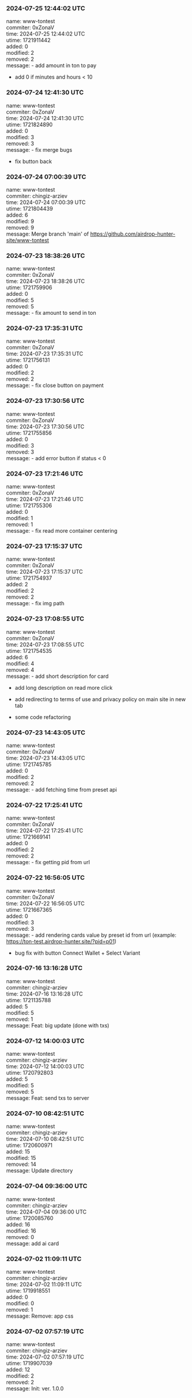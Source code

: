 ### 2024-07-25 12:44:02 UTC
name: www-tontest  
commiter: 0xZonaV  
time: 2024-07-25 12:44:02 UTC  
utime: 1721911442  
added: 0  
modified: 2  
removed: 2  
message: - add amount in ton to pay

- add 0 if minutes and hours < 10

### 2024-07-24 12:41:30 UTC
name: www-tontest  
commiter: 0xZonaV  
time: 2024-07-24 12:41:30 UTC  
utime: 1721824890  
added: 0  
modified: 3  
removed: 3  
message: - fix merge bugs

- fix button back

### 2024-07-24 07:00:39 UTC
name: www-tontest  
commiter: chingiz-arziev  
time: 2024-07-24 07:00:39 UTC  
utime: 1721804439  
added: 6  
modified: 9  
removed: 9  
message: Merge branch 'main' of https://github.com/airdrop-hunter-site/www-tontest

### 2024-07-23 18:38:26 UTC
name: www-tontest  
commiter: 0xZonaV  
time: 2024-07-23 18:38:26 UTC  
utime: 1721759906  
added: 0  
modified: 5  
removed: 5  
message: - fix amount to send in ton

### 2024-07-23 17:35:31 UTC
name: www-tontest  
commiter: 0xZonaV  
time: 2024-07-23 17:35:31 UTC  
utime: 1721756131  
added: 0  
modified: 2  
removed: 2  
message: - fix close button on payment

### 2024-07-23 17:30:56 UTC
name: www-tontest  
commiter: 0xZonaV  
time: 2024-07-23 17:30:56 UTC  
utime: 1721755856  
added: 0  
modified: 3  
removed: 3  
message: - add error button if status < 0

### 2024-07-23 17:21:46 UTC
name: www-tontest  
commiter: 0xZonaV  
time: 2024-07-23 17:21:46 UTC  
utime: 1721755306  
added: 0  
modified: 1  
removed: 1  
message: - fix read more container centering

### 2024-07-23 17:15:37 UTC
name: www-tontest  
commiter: 0xZonaV  
time: 2024-07-23 17:15:37 UTC  
utime: 1721754937  
added: 2  
modified: 2  
removed: 2  
message: - fix img path

### 2024-07-23 17:08:55 UTC
name: www-tontest  
commiter: 0xZonaV  
time: 2024-07-23 17:08:55 UTC  
utime: 1721754535  
added: 6  
modified: 4  
removed: 4  
message: - add short description for card

- add long description on read more click

- add redirecting to terms of use and privacy policy on main site in new tab

- some code refactoring

### 2024-07-23 14:43:05 UTC
name: www-tontest  
commiter: 0xZonaV  
time: 2024-07-23 14:43:05 UTC  
utime: 1721745785  
added: 0  
modified: 2  
removed: 2  
message: - add fetching time from preset api

### 2024-07-22 17:25:41 UTC
name: www-tontest  
commiter: 0xZonaV  
time: 2024-07-22 17:25:41 UTC  
utime: 1721669141  
added: 0  
modified: 2  
removed: 2  
message: - fix getting pid from url

### 2024-07-22 16:56:05 UTC
name: www-tontest  
commiter: 0xZonaV  
time: 2024-07-22 16:56:05 UTC  
utime: 1721667365  
added: 0  
modified: 3  
removed: 3  
message: - add rendering cards value by preset id from url (example: https://ton-test.airdrop-hunter.site/?pid=p01)

- bug fix with button Connect Wallet + Select Variant

### 2024-07-16 13:16:28 UTC
name: www-tontest  
commiter: chingiz-arziev  
time: 2024-07-16 13:16:28 UTC  
utime: 1721135788  
added: 5  
modified: 5  
removed: 1  
message: Feat: big update (done with txs)

### 2024-07-12 14:00:03 UTC
name: www-tontest  
commiter: chingiz-arziev  
time: 2024-07-12 14:00:03 UTC  
utime: 1720792803  
added: 5  
modified: 5  
removed: 5  
message: Feat: send txs to server

### 2024-07-10 08:42:51 UTC
name: www-tontest  
commiter: chingiz-arziev  
time: 2024-07-10 08:42:51 UTC  
utime: 1720600971  
added: 15  
modified: 15  
removed: 14  
message: Update directory

### 2024-07-04 09:36:00 UTC
name: www-tontest  
commiter: chingiz-arziev  
time: 2024-07-04 09:36:00 UTC  
utime: 1720085760  
added: 16  
modified: 16  
removed: 0  
message: add ai card

### 2024-07-02 11:09:11 UTC
name: www-tontest  
commiter: chingiz-arziev  
time: 2024-07-02 11:09:11 UTC  
utime: 1719918551  
added: 0  
modified: 0  
removed: 1  
message: Remove: app css

### 2024-07-02 07:57:19 UTC
name: www-tontest  
commiter: chingiz-arziev  
time: 2024-07-02 07:57:19 UTC  
utime: 1719907039  
added: 12  
modified: 2  
removed: 2  
message: Init: ver. 1.0.0

